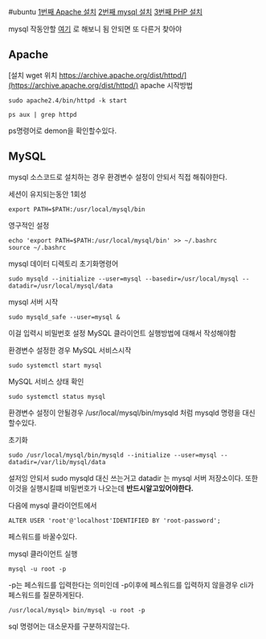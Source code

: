#ubuntu
[1번째 Apache 설치](https://rotoma-code.tistory.com/entry/Apache-1-APM-%EC%86%8C%EC%8A%A4%EC%88%98%EB%8F%99-%EC%BB%B4%ED%8C%8C%EC%9D%BC-%EC%84%A4%EC%B9%98%ED%95%98%EA%B8%B0-1)
[2번째 mysql 설치](https://rotoma-code.tistory.com/entry/PHP-2-APM-%EC%86%8C%EC%8A%A4%EC%88%98%EB%8F%99-%EC%BB%B4%ED%8C%8C%EC%9D%BC-%EC%84%A4%EC%B9%98%ED%95%98%EA%B8%B0-3)
[3번째 PHP 설치](https://rotoma-code.tistory.com/entry/PHP-2-APM-%EC%86%8C%EC%8A%A4%EC%88%98%EB%8F%99-%EC%BB%B4%ED%8C%8C%EC%9D%BC-%EC%84%A4%EC%B9%98%ED%95%98%EA%B8%B0-3)

mysql 작동안할
[여기](https://king-ja.tistory.com/95) 로 해보니 됨 안되면 또 다른거 찾아야
## Apache
[설치 wget 위치  https://archive.apache.org/dist/httpd/](https://archive.apache.org/dist/httpd/)
apache 시작방법
```ubutnu
sudo apache2.4/bin/httpd -k start
```

```ubuntu
ps aux | grep httpd
```
ps명령어로 demon을 확인할수있다.
## MySQL


mysql 소스코드로 설치하는 경우 환경변수 설정이 안되서 직접 해줘야한다.

세션이 유지되는동안 1회성
```ubuntu
export PATH=$PATH:/usr/local/mysql/bin
```
영구적인 설정
```ubuntu
echo 'export PATH=$PATH:/usr/local/mysql/bin' >> ~/.bashrc
source ~/.bashrc
```

mysql 데이터 디렉토리 초기화명령어
```ubuntu
sudo mysqld --initialize --user=mysql --basedir=/usr/local/mysql --datadir=/usr/local/mysql/data
```
mysql 서버 시작
```
sudo mysqld_safe --user=mysql &
```
이걸 입력시 비밀번호 설정
MySQL 클라이언트 실행방법에 대해서 작성해야함

환경변수 설정한 경우
MySQL 서비스시작
```ubuntu
sudo systemctl start mysql
```
MySQL 서비스 상태 확인
```
sudo systemctl status mysql
```

환경변수 설정이 안될경우
/usr/local/mysql/bin/mysqld 처럼  mysqld 명령을 대신할수있다.



초기화
```ubuntu
sudo /usr/local/mysql/bin/mysqld --initialize --user=mysql --datadir=/var/lib/mysql/data
```
설저잉 안되서 sudo mysqld 대신 쓰는거고 datadir 는 mysql  서버 저장소이다.
또한 이것을 실행시킬떄 비밀번호가 나오는데 __반드시알고있어야한다.__ 

다음에 mysql  클라이언트에서
```mysql
ALTER USER 'root'@'localhost'IDENTIFIED BY 'root-password';
```
페스워드를 바꿀수있다.

mysql 클라이언트 실행
```
mysql -u root -p
```
-p는 페스워드를 입력한다는 의미인데 -p이후에 페스워드를 입력하지 않을경우
cli가 페스워드를 질문하게된다.
```ubuntu
/usr/local/mysql> bin/mysql -u root -p
```



sql 명령어는 대소문자를 구분하지않는다.